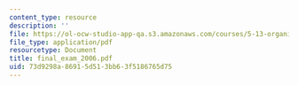 ```yaml
---
content_type: resource
description: ''
file: https://ol-ocw-studio-app-qa.s3.amazonaws.com/courses/5-13-organic-chemistry-ii-fall-2006/73d9298a86915d513bb63f5186765d75_final_exam_2006.pdf
file_type: application/pdf
resourcetype: Document
title: final_exam_2006.pdf
uid: 73d9298a-8691-5d51-3bb6-3f5186765d75
---
```

